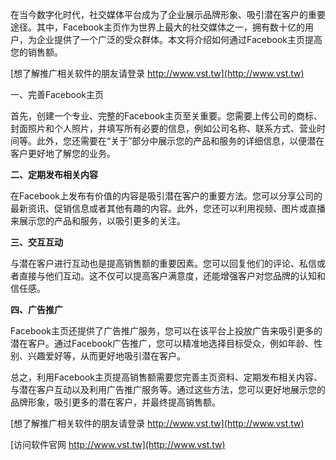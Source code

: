 在当今数字化时代，社交媒体平台成为了企业展示品牌形象、吸引潜在客户的重要途径。其中，Facebook主页作为世界上最大的社交媒体之一，拥有数十亿的用户，为企业提供了一个广泛的受众群体。本文将介绍如何通过Facebook主页提高您的销售额。

[想了解推广相关软件的朋友请登录 http://www.vst.tw](http://www.vst.tw)

一、完善Facebook主页

首先，创建一个专业、完整的Facebook主页至关重要。您需要上传公司的商标、封面照片和个人照片，并填写所有必要的信息，例如公司名称、联系方式、营业时间等。此外，您还需要在“关于”部分中展示您的产品和服务的详细信息，以便潜在客户更好地了解您的业务。

**二、定期发布相关内容**

在Facebook上发布有价值的内容是吸引潜在客户的重要方法。您可以分享公司的最新资讯、促销信息或者其他有趣的内容。此外，您还可以利用视频、图片或直播来展示您的产品和服务，以吸引更多的关注。

**三、交互互动**

与潜在客户进行互动也是提高销售额的重要因素。您可以回复他们的评论、私信或者直接与他们互动。这不仅可以提高客户满意度，还能增强客户对您品牌的认知和信任感。

**四、广告推广**

Facebook主页还提供了广告推广服务，您可以在该平台上投放广告来吸引更多的潜在客户。通过Facebook广告推广，您可以精准地选择目标受众，例如年龄、性别、兴趣爱好等，从而更好地吸引潜在客户。

总之，利用Facebook主页提高销售额需要您完善主页资料、定期发布相关内容、与潜在客户互动以及利用广告推广服务等。通过这些方法，您可以更好地展示您的品牌形象，吸引更多的潜在客户，并最终提高销售额。

[想了解推广相关软件的朋友请登录 http://www.vst.tw](http://www.vst.tw)


[访问软件官网 http://www.vst.tw](http://www.vst.tw)
